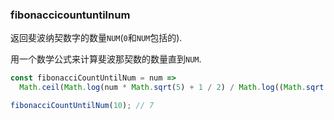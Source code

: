 ### fibonaccicountuntilnum

返回斐波纳契数字的数量`NUM`(`0`和`NUM`包括的). 

用一个数学公式来计算斐波那契数的数量直到`NUM`. 

```js
const fibonacciCountUntilNum = num =>
  Math.ceil(Math.log(num * Math.sqrt(5) + 1 / 2) / Math.log((Math.sqrt(5) + 1) / 2));
```

```js
fibonacciCountUntilNum(10); // 7
```